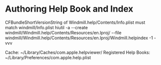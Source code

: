 
# Authoring Help Book and Index

CFBundleShortVersionString of Windmill.help/Contents/Info.plist must match windmill/Info.plist
hiutil -a --create windmill/Windmill.help/Contents/Resources/en.lproj/ --file windmill/Windmill.help/Contents/Resources/en.lproj/Windmill.helpindex -1 -vvv

Cache: ~/Library/Caches/com.apple.helpviewer/
Registered Help Books: ~/Library/Preferences/com.apple.help.plist
